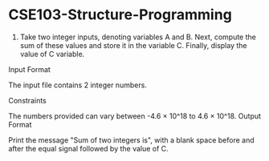 # CSE103-Structure-Programming

1. Take two integer inputs, denoting variables A and B. Next, compute the sum of these values and store it in the variable C. Finally, display the value of C variable.

Input Format

The input file contains 2 integer numbers.

Constraints

The numbers provided can vary between -4.6 × 10^18 to 4.6 × 10^18.
Output Format

Print the message "Sum of two integers is", with a blank space before and after the equal signal followed by the value of C.
